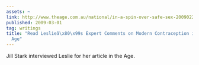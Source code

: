 ```yaml
---
assets: ~
link: http://www.theage.com.au/national/in-a-spin-over-safe-sex-20090228-8l1x.html?page=-1
published: 2009-03-01
tag: writings
title: "Read Leslieâ\x80\x99s Expert Comments on Modern Contraception in The Sunday
  Age"
---
```

Jill Stark interviewed Leslie for her article in the Age.